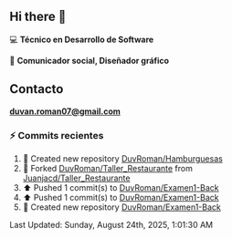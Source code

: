 ## Hi there 👋

:computer: **Técnico en Desarrollo de Software**

:pencil: **Comunicador social, Diseñador gráfico**

## Contacto

**<duvan.roman07@gmail.com>**

### :zap: Commits recientes
<!--RECENT_ACTIVITY:start-->
1. 📔 Created new repository [DuvRoman/Hamburguesas](https://github.com/DuvRoman/Hamburguesas)<br>
2. 🔱 Forked [DuvRoman/Taller_Restaurante](https://github.com/DuvRoman/Taller_Restaurante) from [Juanjacd/Taller_Restaurante](https://github.com/Juanjacd/Taller_Restaurante)<br>
3. ⬆️ Pushed 1 commit(s) to [DuvRoman/Examen1-Back](https://github.com/DuvRoman/Examen1-Back)<br>
4. ⬆️ Pushed 1 commit(s) to [DuvRoman/Examen1-Back](https://github.com/DuvRoman/Examen1-Back)<br>
5. 📔 Created new repository [DuvRoman/Examen1-Back](https://github.com/DuvRoman/Examen1-Back)<br>
<!--RECENT_ACTIVITY:end-->
<!--RECENT_ACTIVITY:last_update-->
Last Updated: Sunday, August 24th, 2025, 1:01:30 AM
<!--RECENT_ACTIVITY:last_update_end-->
